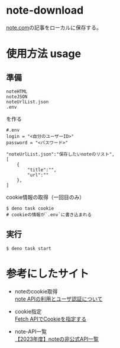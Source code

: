 # note-download
[note.com](https://note.com/)の記事をローカルに保存する。
# 使用方法 usage
## 準備
```
noteHTML
noteJSON
noteUrlList.json
.env
```
を作る  
```
#.env
login = "<自分のユーザーID>"
password = "<パスワード>"
```
```
"noteUrlList.json":"保存したいnoteのリスト",
[
    {   
        "title":"",
        "url":""
    },
]
```
cookie情報の取得（一回目のみ）
```
$ deno task cookie
# cookieの情報が`.env`に書き込まれる
```
## 実行
```
$ deno task start
```

# 参考にしたサイト
- noteのcookie取得  
[note APIの利用とユーザ認証について](https://note.com/takahiro_yazu/n/nf3477fbdf596)

- cookie指定  
[Fetch APIでCookieを指定する](https://scrapbox.io/takker/Fetch_API%E3%81%A7Cookie%E3%82%92%E6%8C%87%E5%AE%9A%E3%81%99%E3%82%8B)

- note-API一覧  
[【2023年度】noteの非公式API一覧](https://note.com/ego_station/n/n85fcb635c0a9)

